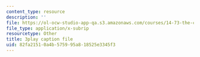```yaml
---
content_type: resource
description: ''
file: https://ol-ocw-studio-app-qa.s3.amazonaws.com/courses/14-73-the-challenge-of-world-poverty-spring-2011/82fa21510a4b575995a818525e3345f3_p5ro4x1r16Q.vtt
file_type: application/x-subrip
resourcetype: Other
title: 3play caption file
uid: 82fa2151-0a4b-5759-95a8-18525e3345f3
---
```

